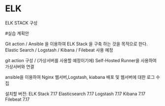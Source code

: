 # ELK
ELK STACK 구성 

#실습 계획안 

Git action / Ansible 을 이용하여 ELK Stack 을 구축 하는 것을 목적으로 한다.
Elastic Search / Logstash / Kibana / Filebeat 사용 예정

git action 구성 / (가상서버를 사용할 예정이기에) Self-Hosted Runner을 사용하여 가상서버와 연결

ansible을 이용하여 Nginx 웹서버,Logstash, kiabana 배포 및 웹서버에 대한 로그 수집

설치할 버전: ELK Stack 7.17
Elasticsearch 7.17
Logstash 7.17
Kibana 7.17
Filebeat 7.17

